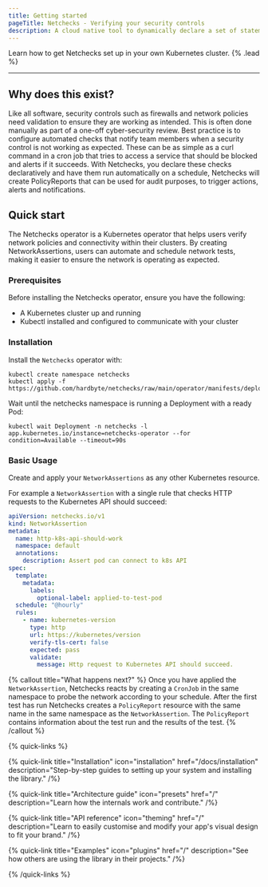 ```yaml
---
title: Getting started
pageTitle: Netchecks - Verifying your security controls
description: A cloud native tool to dynamically declare a set of statements about the network (what should work and what shouldn't)
---
```


Learn how to get Netchecks set up in your own Kubernetes cluster. {% .lead %}

---
## Why does this exist?

Like all software, security controls such as firewalls and network policies need validation to ensure they are working as intended. This is often done manually 
as part of a one-off cyber-security review. Best practice is to configure automated checks that notify team members when a security control is not working as expected. 
These can be as simple as a curl command in a cron job that tries to access a service that should be blocked and alerts if it succeeds. With Netchecks, you
declare these checks declaratively and have them run automatically on a schedule, Netchecks will create PolicyReports that can be used for audit purposes, to trigger
actions, alerts and notifications.

## Quick start

The Netchecks operator is a Kubernetes operator that helps users verify network policies and connectivity within their clusters. By creating NetworkAssertions, users can automate and schedule network tests, making it easier to ensure the network is operating as expected.


### Prerequisites

Before installing the Netchecks operator, ensure you have the following:

- A Kubernetes cluster up and running
- Kubectl installed and configured to communicate with your cluster

### Installation

Install the `Netchecks` operator with:

```shell
kubectl create namespace netchecks
kubectl apply -f https://github.com/hardbyte/netchecks/raw/main/operator/manifests/deploy.yaml
```

Wait until the netchecks namespace is running a Deployment with a ready Pod:

```shell
kubectl wait Deployment -n netchecks -l app.kubernetes.io/instance=netchecks-operator --for condition=Available --timeout=90s
```

### Basic Usage

Create and apply your `NetworkAssertions` as any other Kubernetes resource.

For example a `NetworkAssertion` with a single rule that checks HTTP requests to the Kubernetes API should succeed:

```yaml
apiVersion: netchecks.io/v1
kind: NetworkAssertion
metadata:
  name: http-k8s-api-should-work
  namespace: default
  annotations:
    description: Assert pod can connect to k8s API
spec:
  template:
    metadata:
      labels:
        optional-label: applied-to-test-pod
  schedule: "@hourly"
  rules:
    - name: kubernetes-version
      type: http
      url: https://kubernetes/version
      verify-tls-cert: false
      expected: pass
      validate:
        message: Http request to Kubernetes API should succeed.
```


{% callout title="What happens next?" %}
Once you have applied the `NetworkAssertion`, Netchecks reacts by creating a `CronJob` in the
same namespace to probe the network according to your schedule. After the first test has run 
Netchecks creates a `PolicyReport` resource with the same name in the same namespace as the `NetworkAssertion`.
The `PolicyReport` contains information about the test run and the results of the test.
{% /callout %}


{% quick-links %}

{% quick-link title="Installation" icon="installation" href="/docs/installation" description="Step-by-step guides to setting up your system and installing the library." /%}

{% quick-link title="Architecture guide" icon="presets" href="/" description="Learn how the internals work and contribute." /%}

{% quick-link title="API reference" icon="theming" href="/" description="Learn to easily customise and modify your app's visual design to fit your brand." /%}

{% quick-link title="Examples" icon="plugins" href="/" description="See how others are using the library in their projects." /%}

{% /quick-links %}
